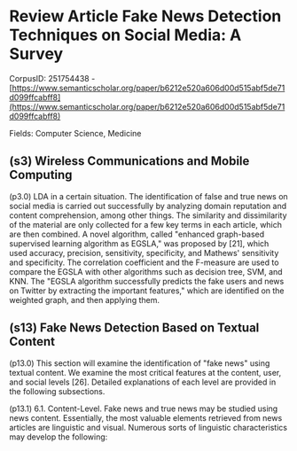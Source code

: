 # Review Article Fake News Detection Techniques on Social Media: A Survey

CorpusID: 251754438 - [https://www.semanticscholar.org/paper/b6212e520a606d00d515abf5de71d099ffcabff8](https://www.semanticscholar.org/paper/b6212e520a606d00d515abf5de71d099ffcabff8)

Fields: Computer Science, Medicine

## (s3) Wireless Communications and Mobile Computing
(p3.0) LDA in a certain situation. The identification of false and true news on social media is carried out successfully by analyzing domain reputation and content comprehension, among other things. The similarity and dissimilarity of the material are only collected for a few key terms in each article, which are then combined. A novel algorithm, called "enhanced graph-based supervised learning algorithm as EGSLA," was proposed by [21], which used accuracy, precision, sensitivity, specificity, and Mathews' sensitivity and specificity. The correlation coefficient and the F-measure are used to compare the EGSLA with other algorithms such as decision tree, SVM, and KNN. The "EGSLA algorithm successfully predicts the fake users and news on Twitter by extracting the important features," which are identified on the weighted graph, and then applying them.
## (s13) Fake News Detection Based on Textual Content
(p13.0) This section will examine the identification of "fake news" using textual content. We examine the most critical features at the content, user, and social levels [26]. Detailed explanations of each level are provided in the following subsections.

(p13.1) 6.1. Content-Level. Fake news and true news may be studied using news content. Essentially, the most valuable elements retrieved from news articles are linguistic and visual. Numerous sorts of linguistic characteristics may develop the following:
